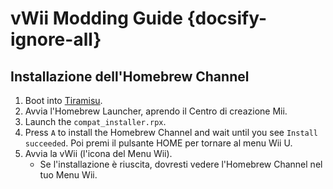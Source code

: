 # vWii Modding Guide {docsify-ignore-all}

## Installazione dell'Homebrew Channel

1. Boot into [Tiramisu](browser-exploit).
2. Avvia l'Homebrew Launcher, aprendo il Centro di creazione Mii.
3. Launch the `compat_installer.rpx`.
4. Press `A` to install the Homebrew Channel and wait until you see `Install succeeded`. Poi premi il pulsante HOME per tornare al menu Wii U.
5. Avvia la vWii (l'icona del Menu Wii).
   - Se l'installazione è riuscita, dovresti vedere l'Homebrew Channel nel tuo Menu Wii.
